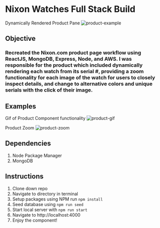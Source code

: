 # Nixon Watches Full Stack Build

Dynamically Rendered Product Pane
![product-example](https://seeddata-sdc.s3-us-west-1.amazonaws.com/Screen+Shot+2020-06-15+at+6.56.07+PM.jpg)

## Objective

### Recreated the Nixon.com product page workflow using ReactJS, MongoDB, Express, Node, and AWS. I was responsible for the product which included dynamically rendering each watch from its serial #, providing a zoom functionality for each image of the watch for users to closely inspect details, and change to alternative colors and unique serials with the click of their image.


## Examples
Gif of Product Component functionality
![product-gif](https://seeddata-sdc.s3-us-west-1.amazonaws.com/nixon-product-gif.gif)

Product Zoom
![product-zoom](https://seeddata-sdc.s3-us-west-1.amazonaws.com/Screen+Shot+2020-06-15+at+6.56.46+PM.jpg)

## Dependencies
1. Node Package Manager
2. MongoDB

## Instructions
1. Clone down repo
2. Navigate to directory in terminal
3. Setup packages using NPM run `npm install`
4. Seed database using `npm run seed`
5. Start local server with `npm run start`
6. Navigate to http://localhost:4000
7. Enjoy the component!

